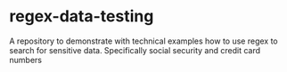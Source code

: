 # regex-data-testing
A repository to demonstrate with technical examples how to use regex to search for sensitive data. Specifically social security and credit card numbers
